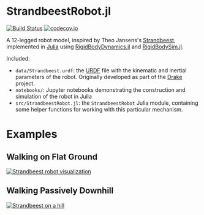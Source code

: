 # StrandbeestRobot.jl

[![Build Status](https://travis-ci.org/rdeits/StrandbeestRobot.jl.svg?branch=master)](https://travis-ci.org/rdeits/StrandbeestRobot.jl)
[![codecov.io](https://codecov.io/github/rdeits/StrandbeestRobot.jl/coverage.svg?branch=master)](https://codecov.io/github/rdeits/StrandbeestRobot.jl?branch=master)

A 12-legged robot model, inspired by Theo Jansens's [Strandbeest](http://www.strandbeest.com/), implemented in [Julia](https://julialang.org/) using [RigidBodyDynamics.jl](https://github.com/JuliaRobotics/RigidBodyDynamics.jl) and [RigidBodySim.jl](https://github.com/JuliaRobotics/RigidBodySim.jl).

Included: 

* `data/Strandbeest.urdf`: the [URDF](http://wiki.ros.org/urdf/Tutorials) file with the kinematic and inertial parameters of the robot. Originally developed as part of the [Drake](http://drake.mit.edu/) project. 
* `notebooks/`: Jupyter notebooks demonstrating the construction and simulation of the robot in Julia
* `src/StrandbeestRobot.jl`: the `StrandbeestRobot` Julia module, containing some helper functions for working with this particular mechanism. 

# Examples

## Walking on Flat Ground

[![Strandbeest robot visualization](https://user-images.githubusercontent.com/591886/45247495-16333400-b2d6-11e8-932a-c50667d9d52d.png)](https://youtu.be/1MUHuovdOEc)

## Walking Passively Downhill

[![Strandbeest on a hill](https://user-images.githubusercontent.com/591886/45247573-82159c80-b2d6-11e8-810e-61c442d8aa10.png)](https://youtu.be/T1frKeoPa_4)
